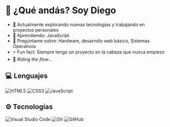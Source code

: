 # 👋 ¿Qué andás? Soy Diego 

- 💼 Actualmente explorando nuevas tecnologías y trabajando en proyectos personales  
- 🌱 Aprendiendo: JavaScript  
- 💬 Pregúntame sobre: Hardware, desarrollo web básico, Sistemas Operativos  
- ⚡ Fun fact: Siempre tengo un proyecto en la cabeza que nunca empiezo  
- 🌊 *Riding the flow...*

## 💻 Lenguajes 

![HTML5](https://img.shields.io/badge/-HTML5-E34F26?logo=html5&logoColor=ffffff&style=flat)
![CSS3](https://img.shields.io/badge/-CSS3-1572B6?logo=css3&logoColor=ffffff&style=flat)
![JavaScript](https://img.shields.io/badge/-JavaScript-F7DF1E?logo=javascript&logoColor=000000&style=flat)

## ⚙️ Tecnologías

![Visual Studio Code](https://img.shields.io/badge/-VS%20Code-007ACC?logo=visual-studio-code&logoColor=ffffff&style=flat)
![Git](https://img.shields.io/badge/-Git-F05032?logo=git&logoColor=ffffff&style=flat)
![GitHub](https://img.shields.io/badge/-GitHub-181717?logo=github&logoColor=ffffff&style=flat)
